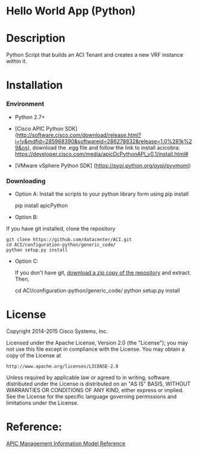 Hello World App (Python)
========================

# Description

Python Script that builds an ACI Tenant and creates a new VRF instance within it.

# Installation

### Environment

* Python 2.7+
* [Cisco APIC Python SDK] (http://software.cisco.com/download/release.html?i=!y&mdfid=285968390&softwareid=286278832&release=1.0%281k%29&os),
  download the .egg file and follow the link to install acicobra:
  https://developer.cisco.com/media/apicDcPythonAPI_v0.1/install.html#

* [VMware vSphere Python SDK]
(https://pypi.python.org/pypi/pyvmomi)

### Downloading 


* Option A:
  Install the scripts to your python library form using pip install
    
    pip install apicPython

* Option B:

 If you have git installed, clone the repository

    git clone https://github.com/datacenter/ACI.git
    cd ACI/configuration-python/generic_code/
    python setup.py install

* Option C:

  If you don't have git, [download a zip copy of the repository](https://github.com/datacenter/ACI/archive/master.zip) and extract.
  Then,

    cd ACI/configuration-python/generic_code/
    python setup.py install
    
# License

Copyright 2014-2015 Cisco Systems, Inc.

Licensed under the Apache License, Version 2.0 (the "License");
you may not use this file except in compliance with the License.
You may obtain a copy of the License at

    http://www.apache.org/licenses/LICENSE-2.0

Unless required by applicable law or agreed to in writing, software
distributed under the License is distributed on an "AS IS" BASIS,
WITHOUT WARRANTIES OR CONDITIONS OF ANY KIND, either express or implied.
See the License for the specific language governing permissions and
limitations under the License.

# Reference: 
[APIC Management Information Model Reference](https://developer.cisco.com/site/apic-dc/documents/mim-ref/)

